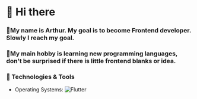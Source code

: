 # 👋 Hi there

### 💨My name is Arthur. My goal is to become Frontend developer. Slowly I reach my goal.
### 💨My main hobby is learning new programming languages, don't be surprised if there is little frontend blanks or idea.

### 🔧 Technologies & Tools
* Operating Systems: ![Flutter](https://img.shields.io/badge/OS-Windows-2fa1ad?style=for-the-badge&logo=Windows)

